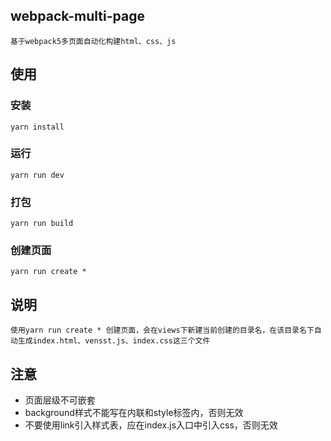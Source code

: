 ## webpack-multi-page
```text
基于webpack5多页面自动化构建html、css、js
```
## 使用
### 安装
```shell
yarn install
```
### 运行
```shell
yarn run dev
```
### 打包
```shell
yarn run build
```
### 创建页面
```shell
yarn run create *
```
## 说明
```text
使用yarn run create * 创建页面，会在views下新建当前创建的目录名，在该目录名下自动生成index.html、vensst.js、index.css这三个文件
```
## 注意
* 页面层级不可嵌套
* background样式不能写在内联和style标签内，否则无效
* 不要使用link引入样式表，应在index.js入口中引入css，否则无效

